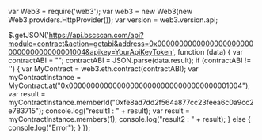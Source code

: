 var Web3 = require('web3');
var web3 = new Web3(new Web3.providers.HttpProvider());
var version = web3.version.api;

$.getJSON('https://api.bscscan.com/api?module=contract&action=getabi&address=0x0000000000000000000000000000000000001004&apikey=YourApiKeyToken', function (data) {
    var contractABI = "";
    contractABI = JSON.parse(data.result);
    if (contractABI != '') {
        var MyContract = web3.eth.contract(contractABI);
        var myContractInstance = MyContract.at("0x0000000000000000000000000000000000001004");
        var result = myContractInstance.memberId("0xfe8ad7dd2f564a877cc23feea6c0a9cc2e783715");
        console.log("result1 : " + result);
        var result = myContractInstance.members(1);
        console.log("result2 : " + result);
    } else {
        console.log("Error");
    }
});

